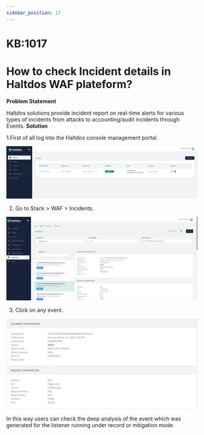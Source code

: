 ```yaml
---
sidebar_position: 17
---
```


# KB:1017

# How to check Incident details in Haltdos WAF plateform?

**Problem Statement**

Haltdos solutions provide incident report on real-time alerts for various types of incidents from attacks to accounting/audit incidents through Events.
 **Solution**

1.First of all log into the Haltdos console management portal.

![kb-1017](/img/waf/v6/kb/kb17.png)

  2. Go to Stack > WAF > Incidents.

![kb-1017](/img/waf/v6/kb/kb171.png)

3. Click on any event.

![kb-1017](/img/waf/v6/kb/kb172.png)

In this way users can check the deep analysis of the event which was generated for the listener running under record or mitigation mode.